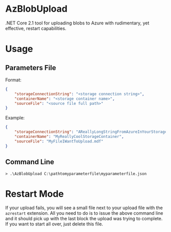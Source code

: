 # AzBlobUpload
.NET Core 2.1 tool for uploading blobs to Azure with rudimentary, yet effective, restart capabilities.

# Usage

## Parameters File

Format:

```json
{
    "storageConnectionString": "<storage connection string>",
    "containerName": "<storage container name>",
    "sourceFile": "<source file full path>"
}
```

Example:

```json
{
    "storageConnectionString": "AReallyLongStringFromAzureInYourStorageAccount",
    "containerName": "MyReallyCoolStorageContainer",
    "sourceFile": "MyFileIWantToUpload.mdf"
}
```

## Command Line

`> .\AzBlobUpload C:\pathtomyparameterfile\myparameterfile.json`

# Restart Mode

If your upload fails, you will see a small file next to your upload file with the `azrestart` extension. All you need to do is to issue the above command line and it should pick up with the last block the upload was trying to complete. If you want to start all over, just delete this file.
